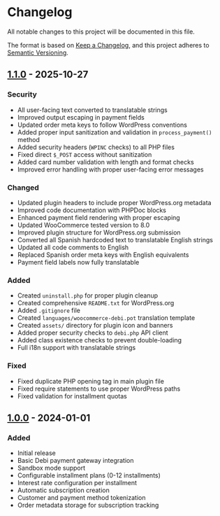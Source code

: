 # Changelog

All notable changes to this project will be documented in this file.

The format is based on [Keep a Changelog](https://keepachangelog.com/en/1.0.0/),
and this project adheres to [Semantic Versioning](https://semver.org/spec/v2.0.0.html).

## [1.1.0] - 2025-10-27

### Security
- All user-facing text converted to translatable strings
- Improved output escaping in payment fields
- Updated order meta keys to follow WordPress conventions
- Added proper input sanitization and validation in `process_payment()` method
- Added security headers (`WPINC` checks) to all PHP files
- Fixed direct `$_POST` access without sanitization
- Added card number validation with length and format checks
- Improved error handling with proper user-facing error messages

### Changed
- Updated plugin headers to include proper WordPress.org metadata
- Improved code documentation with PHPDoc blocks
- Enhanced payment field rendering with proper escaping
- Updated WooCommerce tested version to 8.0
- Improved plugin structure for WordPress.org submission
- Converted all Spanish hardcoded text to translatable English strings
- Updated all code comments to English
- Replaced Spanish order meta keys with English equivalents
- Payment field labels now fully translatable

### Added
- Created `uninstall.php` for proper plugin cleanup
- Created comprehensive `README.txt` for WordPress.org
- Added `.gitignore` file
- Created `languages/woocommerce-debi.pot` translation template
- Created `assets/` directory for plugin icon and banners
- Added proper security checks to `debi.php` API client
- Added class existence checks to prevent double-loading
- Full i18n support with translatable strings

### Fixed
- Fixed duplicate PHP opening tag in main plugin file
- Fixed require statements to use proper WordPress paths
- Fixed validation for installment quotas

## [1.0.0] - 2024-01-01

### Added
- Initial release
- Basic Debi payment gateway integration
- Sandbox mode support
- Configurable installment plans (0-12 installments)
- Interest rate configuration per installment
- Automatic subscription creation
- Customer and payment method tokenization
- Order metadata storage for subscription tracking

[1.1.0]: https://github.com/yourusername/woocommerce-debi/compare/v1.0.0...v1.1.0
[1.0.0]: https://github.com/yourusername/woocommerce-debi/releases/tag/v1.0.0

